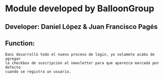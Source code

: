 # Module developed by BalloonGroup

## Developer: Daniel López & Juan Francisco Pagés

## Function:
    Dani desarrolló todo el nuevo proceso de login, yo solamete acabo de agregar
    la checkbox de suscripción al newsletter para que aparezca marcada por defecto
    cuando se registra un usuario.